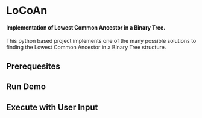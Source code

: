 # LoCoAn
#### Implementation of Lowest Common Ancestor in a Binary Tree.
This python based project implements one of the many possible solutions to finding the Lowest Common Ancestor in a Binary Tree structure. 

## Prerequesites

## Run Demo 

## Execute with User Input
